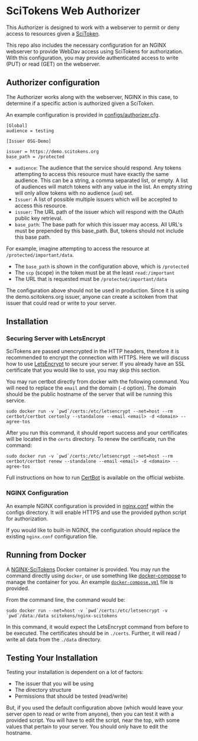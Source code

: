 SciTokens Web Authorizer
===========================

This Authorizer is designed to work with a webserver to permit or deny access
to resources given a [SciToken](https://scitokens.org/).

This repo also includes the necessary configuration for an NGINX webserver to provide WebDav access using SciTokens for authorization.  With this configuration, you may provide authenticated access to write (PUT) or read (GET) on the webserver.

Authorizer configuration
------------------------

The Authorizer works along with the webserver, NGINX in this case, to determine if a specific action is authorized given a SciToken.  

An example configuration is provided in [configs/authorizer.cfg](configs/authorizer.cfg).

    [Global]
    audience = testing

    [Issuer OSG-Demo]

    issuer = https://demo.scitokens.org
    base_path = /protected

* `audience`: The audience that the service should respond.  Any tokens attempting to access this resource must have exactly the same audience.  This can be a string, a comma separated list, or empty.  A list of audiences will match tokens with any value in the list.  An empty string will only allow tokens with no audience (`aud`) set.
* `Issuer`: A list of possible multiple issuers which will be accepted to access this resource.
* `issuer`: The URL path of the issuer which will respond with the OAuth public key retrieval.
* `base_path`: The base path for which this issuer may access.  All URL's must be prepended by this base_path.  But, tokens should not include this base path.

For example, imagine attempting to access the resource at `/protected/important/data`.

* The `base_path` is shown in the configuration above, which is `/protected`
* The `scp` (scope) in the token must be at the least `read:/important`
* The URL that is requested must be `/protected/important/data`

The configuration above should not be used in production.  Since it is using the demo.scitokens.org issuer, anyone can create a scitoken from that issuer that could read or write to your server.

Installation
------------

### Securing Server with LetsEncrypt

SciTokens are passed unencrypted in the HTTP headers, therefore it is recommended to encrypt the connection with HTTPS.  Here we will discuss how to use [LetsEncrypt](https://letsencrypt.org/) to secure your server.  If you already have an SSL certificate that you would like to use, you may skip this section.

You may run certbot directly from docker with the following command.  You will need to replace the `email` and the domain (`-d` option).  The domain should be the public hostname of the server that will be running this service.

    sudo docker run -v `pwd`/certs:/etc/letsencrypt --net=host --rm certbot/certbot certonly --standalone --email <email> -d <domain> --agree-tos

After you run this command, it should report success and your certificates will be located in the `certs` directory.  To renew the certificate, run the command:

    sudo docker run -v `pwd`/certs:/etc/letsencrypt --net=host --rm certbot/certbot renew --standalone --email <email> -d <domain> --agree-tos

Full instructions on how to run [CertBot](https://certbot.eff.org/) is available on the official webiste.

### NGINX Configuration

An example NGINX configuration is provided in [nginx.conf](configs/nginx.conf) within the configs directory.  It will enable HTTPS and use the provided python script for authorization.

If you would like to built-in NGINX, the configuration should replace the existing `nginx.conf` configuration file.

Running from Docker
-------------------

A [NGINX-SciTokens](https://hub.docker.com/r/scitokens/nginx-scitokens/) Docker container is provided.  You may run the command directly using `docker`, or use something like [docker-compose](https://docs.docker.com/compose/) to manage the container for you.  An example [`docker-compose.yml`](docker-compose.yml) file is provided.

From the command line, the command would be:

    sudo docker run --net=host -v `pwd`/certs:/etc/letsencrypt -v `pwd`/data:/data scitokens/nginx-scitokens
    
In this command, it would expect the LetsEncrypt command from before to be executed.  The certificates should be in `./certs`.  Further, it will read / write all data from the `./data` directory.

Testing Your Installation
-------------------------

Testing your installation is dependent on a lot of factors:

* The issuer that you will be using
* The directory structure
* Permissions that should be tested (read/write)

But, if you used the default configuration above (which would leave your server open to read or write from anyone), then you can test it with a provided script.  You will have to edit the script, near the top, with some values that pertain to your server.  You should only have to edit the hostname.


